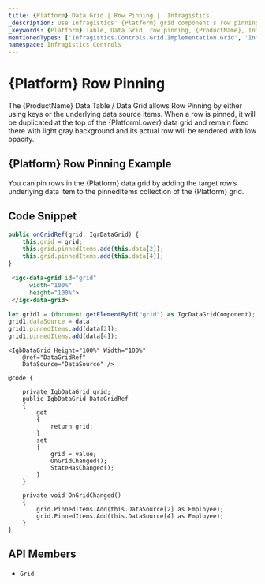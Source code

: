 ```yaml
---
title: {Platform} Data Grid | Row Pinning |  Infragistics
_description: Use Infragistics' {Platform} grid component's row pinning feature in order to lock row change row order with a rich and easy to use API. Check out {ProductName} table demos!
_keywords: {Platform} Table, Data Grid, row pinning, {ProductName}, Infragistics
mentionedTypes: ['Infragistics.Controls.Grid.Implementation.Grid', 'Infragistics.Controls.Grid.Implementation.Column']
namespace: Infragistics.Controls
---
```


# {Platform} Row Pinning

 The {ProductName} Data Table / Data Grid allows Row Pinning by either using keys or the underlying data source items. When a row is pinned, it will be duplicated at the top of the {PlatformLower} data grid and remain fixed there with light gray background and its actual row will be rendered with low opacity.

## {Platform} Row Pinning Example


<code-view style="height: 600px"
           data-demos-base-url="{environment:dvDemosBaseUrl}"
           iframe-src="{environment:dvDemosBaseUrl}/grids/data-grid-row-pinning"
           alt="{Platform} Row Pinning Example"
           github-src="grids/data-grid/row-pinning">
</code-view>

<div class="divider--half"></div>

You can pin rows in the {Platform} data grid by adding the target row’s underlying data item to the pinnedItems collection of the {Platform} grid.

## Code Snippet

```ts
public onGridRef(grid: IgrDataGrid) {
    this.grid = grid;
    this.grid.pinnedItems.add(this.data[2]);
    this.grid.pinnedItems.add(this.data[4]);
}
```

```html
 <igc-data-grid id="grid"
      width="100%"
      height="100%">
 </igc-data-grid>
```

```ts
let grid1 = (document.getElementById("grid") as IgcDataGridComponent);
grid1.dataSource = data;
grid1.pinnedItems.add(data[2]);
grid1.pinnedItems.add(data[4]);
```

```razor
<IgbDataGrid Height="100%" Width="100%"
    @ref="DataGridRef"
    DataSource="DataSource" />

@code {

    private IgbDataGrid grid;
    public IgbDataGrid DataGridRef
    {
        get
        {
            return grid;
        }
        set
        {
            grid = value;
            OnGridChanged();
            StateHasChanged();
        }
    }

    private void OnGridChanged()
    {
        grid.PinnedItems.Add(this.DataSource[2] as Employee);
        grid.PinnedItems.Add(this.DataSource[4] as Employee);
    }
}
```


 ## API Members

 - `Grid`